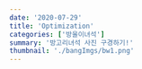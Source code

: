 ```yaml
---
date: '2020-07-29'
title: 'Optimization'
categories: ['방울이녀석']
summary: '방고리녀석 사진 구경하기!'
thumbnail: './bangImgs/bw1.png'
---
```

